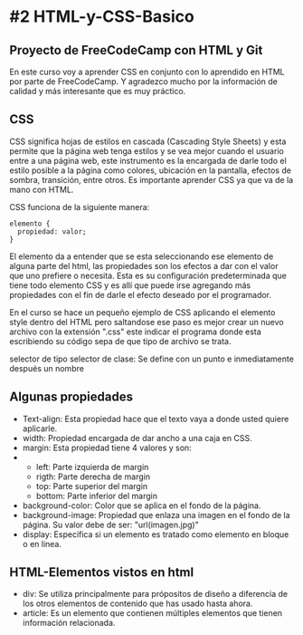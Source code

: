 <h1>#2 HTML-y-CSS-Basico</h1>

<h2>Proyecto de FreeCodeCamp con HTML y Git</h2>
En este curso voy a aprender CSS en conjunto con lo aprendido en HTML por parte de FreeCodeCamp. Y agradezco mucho por la información de calidad y más interesante que es muy práctico.

<h2>CSS</h2>
CSS significa hojas de estilos en cascada (Cascading Style Sheets) y esta permite que la página web tenga estilos y se vea mejor cuando el usuario entre a una página web, este instrumento es la encargada de darle todo el estilo posible a la página como colores, ubicación en la pantalla, efectos de sombra, transición, entre otros. Es importante aprender CSS ya que va de la mano con HTML.

CSS funciona de la siguiente manera:

```
elemento {
  propiedad: valor;
}
```

El elemento da a entender que se esta seleccionando ese elemento de alguna parte del html, las propiedades son los efectos a dar con el valor que uno prefiere o necesita.
Esta es su configuración predeterminada que tiene todo elemento CSS y es allí que puede irse agregando más propiedades con el fin de darle el efecto deseado por el programador.

En el curso se hace un pequeño ejemplo de CSS aplicando el elemento style dentro del HTML pero saltandose ese paso es mejor crear un nuevo archivo con la extensión ".css" este indicar el programa donde esta escribiendo su código sepa de que tipo de archivo se trata.

selector de tipo
selector de clase: Se define con un punto e inmediatamente después un nombre



<h2>Algunas propiedades</h2>
<ul>
  <li>Text-align: Esta propiedad hace que el texto vaya a donde usted quiere aplicarle.</li>
  <li>width: Propiedad encargada de dar ancho a una caja en CSS.</li>
  <li>margin: Esta propiedad tiene 4 valores y son:<li>
    <ul>
      <li>left: Parte izquierda de margin</li>
      <li>rigth: Parte derecha de margin</li>
      <li>top: Parte superior del margin</li>
      <li>bottom: Parte inferior del margin</li>
    </ul>
  <li>background-color: Color que se aplica en el fondo de la página.</li>
  <li>background-image: Propiedad que enlaza una imagen en el fondo de la página. Su valor debe de ser: "url(imagen.jpg)"</li>
  <li>display:  Especifica si un elemento es tratado como elemento en bloque o en linea.</li>
</ul>

<h2>HTML-Elementos vistos en html</h2>
<ul>
  <li>div: Se utiliza principalmente para própositos de diseño a diferencia de los otros elementos de contenido que has usado hasta ahora.</li>
  <li>article: Es un elemento que contienen múltiples elementos que tienen información relacionada.</li>
</ul>
